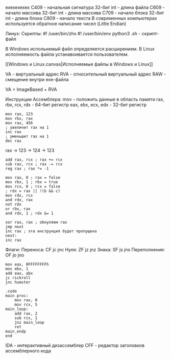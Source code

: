 ехехехехех
C409 - начальная сигнатура
32-бит int - длина файла
C609 - начало массива
32-бит int - длина массива
C709 - начало блока
32-бит int - длина блока
C809 - начало текста
В современных компьютерах используется обратное написание чисел (Little Endian)

Линух:
Скрипты: 
#! /user/bin/zhs
#! /user/bin/env python3
.sh - скрипт-файл

В Windows испольнемый файл определяется расширением.
В Linux исполняемость файла устанавоивается пользователем.

[[Windows и Linux.canvas|Исполняемые файлы в Windows и Linux]]

VA - виртуальный адрес
RVA - относительный виртуальный адрес
RAW - смещение внутри exe-файла

VA = ImageBased + RVA

Инструкции Ассемблера:
mov - положить данные в область памяти
rax, rbx, rcx, rdx - 64-бит регистр
eax, ebx, ecx, edx - 32-бит регистр
```assembly
mov rax, 123
mov rbx, rax
mov rax, 456
; увеличит rax на 1
inc rax
; уменьшит rax на 1
dec rax
```

rax -> 123 -> 124 -> 123

```assembly
add rax, rcx ; rax += rcx
sub rax, rcx ; rax -= rcx
reg rax ; rax *= -1
```

```assembly
mov rax, 0 ; rax = false
mov rbx, 1 ; rbx = true
mov rcx, 0 ; rcx = false
; rdx = rax || !(b && c)
mov rdx, rcx
and rdx, rax
not rdx
or rbx, rax
and rdx, 1 ; rdx &= 1

xor rax, rax ; обнуляем rax
jmp next
inc rax ; эта инструкция будет пропущена
next:
inc rax
```

Флаги:
 Переноса:
  CF
   jc
   jnc
 Нуля:
  ZF
   jz
   jnz
 Знака:
  SF
   js
   jns
 Переполнения:
  OF
   jo
   jno
   
```assembly
mov eax, 0FFFFFFFFh
mov ebx, 1
add eax, abx
jc rickroll
jnc humster
```

```assembly
.code
main proc:
	mov rax, 0
	mov rcx, 5
main_loop:
	add rax, 2
	sub rcx, 1
	jnz main_loop
	ret
main_endp
end
```

IDA - интерактивный дизассемблер
CFF - редактор заголовков ассемблерного кода
